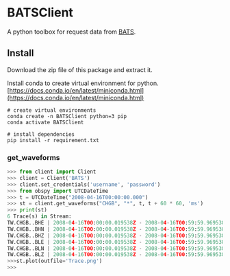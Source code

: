 # BATSClient
A python toolbox for request data from [BATS](https://bats.earth.sinica.edu.tw/).

## Install
Download the zip file of this package and extract it.

Install conda to create virtual environment for python.
[https://docs.conda.io/en/latest/miniconda.html](https://docs.conda.io/en/latest/miniconda.html)
```shell
# create virtual environments
conda create -n BATSClient python=3 pip
conda activate BATSClient

# install dependencies
pip install -r requirement.txt
```

### get_waveforms
```python
>>> from client import Client
>>> client = Client('BATS')
>>> client.set_credentials('username', 'password')
>>> from obspy import UTCDateTime
>>> t = UTCDateTime("2008-04-16T00:00:00.000")
>>> st = client.get_waveforms("CHGB", "*", t, t + 60 * 60, 'ms')
>>> print(st)
6 Trace(s) in Stream:
TW.CHGB..BHE | 2008-04-16T00:00:00.019538Z - 2008-04-16T00:59:59.969538Z | 20.0 Hz, 72000 samples
TW.CHGB..BHN | 2008-04-16T00:00:00.019538Z - 2008-04-16T00:59:59.969538Z | 20.0 Hz, 72000 samples
TW.CHGB..BHZ | 2008-04-16T00:00:00.019538Z - 2008-04-16T00:59:59.969538Z | 20.0 Hz, 72000 samples
TW.CHGB..BLE | 2008-04-16T00:00:00.019538Z - 2008-04-16T00:59:59.969538Z | 20.0 Hz, 72000 samples
TW.CHGB..BLN | 2008-04-16T00:00:00.019538Z - 2008-04-16T00:59:59.969538Z | 20.0 Hz, 72000 samples
TW.CHGB..BLZ | 2008-04-16T00:00:00.019538Z - 2008-04-16T00:59:59.969538Z | 20.0 Hz, 72000 samples
>>>st.plot(outfile='Trace.png')
>>>
```
